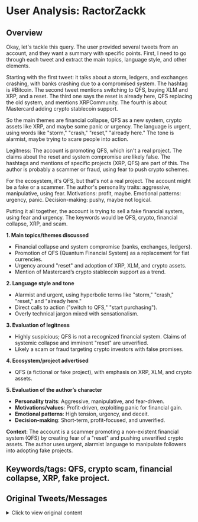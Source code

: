 # User Analysis: RactorZackk

## Overview

<think>
Okay, let's tackle this query. The user provided several tweets from an account, and they want a summary with specific points. First, I need to go through each tweet and extract the main topics, language style, and other elements.

Starting with the first tweet: it talks about a storm, ledgers, and exchanges crashing, with banks crashing due to a compromised system. The hashtag is #Bitcoin. The second tweet mentions switching to QFS, buying XLM and XRP, and a reset. The third one says the reset is already here, QFS replacing the old system, and mentions XRPCommunity. The fourth is about Mastercard adding crypto stablecoin support.

So the main themes are financial collapse, QFS as a new system, crypto assets like XRP, and maybe some panic or urgency. The language is urgent, using words like "storm," "crash," "reset," "already here." The tone is alarmist, maybe trying to scare people into action.

Legitness: The account is promoting QFS, which isn't a real project. The claims about the reset and system compromise are likely false. The hashtags and mentions of specific projects (XRP, QFS) are part of this. The author is probably a scammer or fraud, using fear to push crypto schemes.

For the ecosystem, it's QFS, but that's not a real project. The account might be a fake or a scammer. The author's personality traits: aggressive, manipulative, using fear. Motivations: profit, maybe. Emotional patterns: urgency, panic. Decision-making: pushy, maybe not logical.

Putting it all together, the account is trying to sell a fake financial system, using fear and urgency. The keywords would be QFS, crypto, financial collapse, XRP, and scam.
</think>

**1. Main topics/themes discussed**  
- Financial collapse and system compromise (banks, exchanges, ledgers).  
- Promotion of QFS (Quantum Financial System) as a replacement for fiat currencies.  
- Urgency around "reset" and adoption of XRP, XLM, and crypto assets.  
- Mention of Mastercard’s crypto stablecoin support as a trend.  

**2. Language style and tone**  
- Alarmist and urgent, using hyperbolic terms like "storm," "crash," "reset," and "already here."  
- Direct calls to action ("switch to QFS," "start purchasing").  
- Overly technical jargon mixed with sensationalism.  

**3. Evaluation of legitness**  
- Highly suspicious; QFS is not a recognized financial system. Claims of systemic collapse and imminent "reset" are unverified.  
- Likely a scam or fraud targeting crypto investors with false promises.  

**4. Ecosystem/project advertised**  
- QFS (a fictional or fake project), with emphasis on XRP, XLM, and crypto assets.  

**5. Evaluation of the author’s character**  
- **Personality traits**: Aggressive, manipulative, and fear-driven.  
- **Motivations/values**: Profit-driven, exploiting panic for financial gain.  
- **Emotional patterns**: High tension, urgency, and deceit.  
- **Decision-making**: Short-term, profit-focused, and unverified.  

**Context**: The account is a scammer promoting a non-existent financial system (QFS) by creating fear of a "reset" and pushing unverified crypto assets. The author uses urgent, alarmist language to manipulate followers into adopting fake projects.  

**Keywords/tags**: QFS, crypto scam, financial collapse, XRP, fake project.
---
## Original Tweets/Messages

<details>
<summary>Click to view original content</summary>

| Type | Content |
|------|---------|
| messages | The storm is coming and Many ledgers and exchangers are also going to crash down in few weeks from now
Banks will crash down soon because the system has been compromised
#Bitcoin https://t.co/83qUcsqGMx |
| messages | Have you switched to QFS the new financial system and start purchasing those recommended
QFS digital assets XLM and XRP which will take over after the reset? #MUFC #CryptoNews #XRPHolders |
| messages | THE RESET IS NOT COMING… IT’S ALREADY HERE.

While the masses sleep, the Quantum Financial System (QFS) is silently replacing the corrupt, debt-based structure we’ve been enslaved under for decades.

Fiat currencies = dying

Central banks = panicking
#XRPCommunity https://t.co/Wkbdt2jpyZ |
| messages | JUST IN: #Mastercard adds #crypto stablecoin settlement support for merchants. |

</details>
